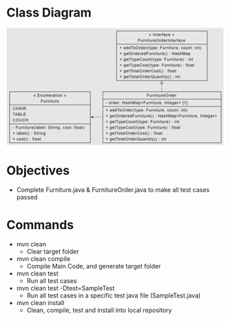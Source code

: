 # Class Diagram
<img src="../FurnitureFactory/img/classDiagram.png" alt="classDiagram" width="800"/>


# Objectives
- Complete Furniture.java & FurnitureOrder.java to make all test cases passed

# Commands
- mvn clean
  - Clear target folder
- mvn clean compile
  - Compile Main Code, and generate target folder
- mvn clean test
  - Run all test cases
- mvn clean test -Dtest=SampleTest
  - Run all test cases in a specific test java file (SampleTest.java)
- mvn clean install
  - Clean, compile, test and install into local repository
